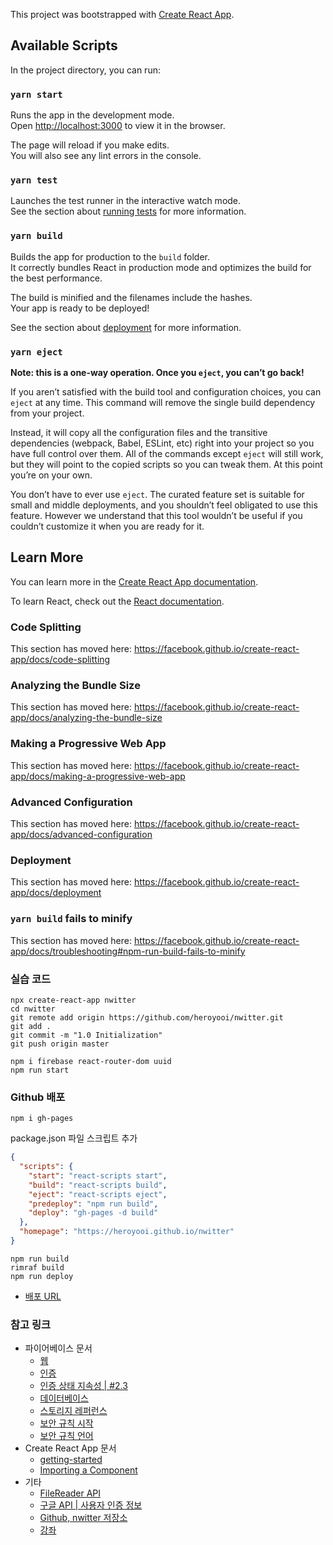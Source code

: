 This project was bootstrapped with [Create React App](https://github.com/facebook/create-react-app).

## Available Scripts

In the project directory, you can run:

### `yarn start`

Runs the app in the development mode.<br />
Open [http://localhost:3000](http://localhost:3000) to view it in the browser.

The page will reload if you make edits.<br />
You will also see any lint errors in the console.

### `yarn test`

Launches the test runner in the interactive watch mode.<br />
See the section about [running tests](https://facebook.github.io/create-react-app/docs/running-tests) for more information.

### `yarn build`

Builds the app for production to the `build` folder.<br />
It correctly bundles React in production mode and optimizes the build for the best performance.

The build is minified and the filenames include the hashes.<br />
Your app is ready to be deployed!

See the section about [deployment](https://facebook.github.io/create-react-app/docs/deployment) for more information.

### `yarn eject`

**Note: this is a one-way operation. Once you `eject`, you can’t go back!**

If you aren’t satisfied with the build tool and configuration choices, you can `eject` at any time. This command will remove the single build dependency from your project.

Instead, it will copy all the configuration files and the transitive dependencies (webpack, Babel, ESLint, etc) right into your project so you have full control over them. All of the commands except `eject` will still work, but they will point to the copied scripts so you can tweak them. At this point you’re on your own.

You don’t have to ever use `eject`. The curated feature set is suitable for small and middle deployments, and you shouldn’t feel obligated to use this feature. However we understand that this tool wouldn’t be useful if you couldn’t customize it when you are ready for it.

## Learn More

You can learn more in the [Create React App documentation](https://facebook.github.io/create-react-app/docs/getting-started).

To learn React, check out the [React documentation](https://reactjs.org/).

### Code Splitting

This section has moved here: https://facebook.github.io/create-react-app/docs/code-splitting

### Analyzing the Bundle Size

This section has moved here: https://facebook.github.io/create-react-app/docs/analyzing-the-bundle-size

### Making a Progressive Web App

This section has moved here: https://facebook.github.io/create-react-app/docs/making-a-progressive-web-app

### Advanced Configuration

This section has moved here: https://facebook.github.io/create-react-app/docs/advanced-configuration

### Deployment

This section has moved here: https://facebook.github.io/create-react-app/docs/deployment

### `yarn build` fails to minify

This section has moved here: https://facebook.github.io/create-react-app/docs/troubleshooting#npm-run-build-fails-to-minify

### 실습 코드

```command
npx create-react-app nwitter
cd nwitter
git remote add origin https://github.com/heroyooi/nwitter.git
git add .
git commit -m "1.0 Initialization"
git push origin master

npm i firebase react-router-dom uuid
npm run start
```

### Github 배포
```command
npm i gh-pages
```
package.json 파일 스크립트 추가
```json
{
  "scripts": {
    "start": "react-scripts start",
    "build": "react-scripts build",
    "eject": "react-scripts eject",
    "predeploy": "npm run build",
    "deploy": "gh-pages -d build"
  },
  "homepage": "https://heroyooi.github.io/nwitter"
}
```

```command
npm run build
rimraf build
npm run deploy
```
- [배포 URL](https://heroyooi.github.io/nwitter/)

### 참고 링크
- 파이어베이스 문서
  - [웹](https://firebase.google.com/docs/web/setup)
  - [인증](https://firebase.google.com/docs/reference/js/firebase.auth.Auth)
  - [인증 상태 지속성 | #2.3](https://firebase.google.com/docs/auth/web/auth-state-persistence)
  - [데이터베이스](https://firebase.google.com/docs/reference/js/firebase.database)
  - [스토리지 레퍼런스](https://firebase.google.com/docs/reference/js/firebase.storage.Reference)
  - [보안 규칙 시작](https://firebase.google.com/docs/rules/get-started?authuser=0)
  - [보안 규칙 언어](https://firebase.google.com/docs/rules/rules-language)
- Create React App 문서
  - [getting-started](https://create-react-app.dev/docs/getting-started)
  - [Importing a Component](https://create-react-app.dev/docs/importing-a-component)
- 기타
  - [FileReader API](https://developer.mozilla.org/ko/docs/Web/API/FileReader)
  - [구글 API | 사용자 인증 정보](https://console.developers.google.com/apis/credentials?hl=ko&project=heroyooi)
  - [Github, nwitter 저장소](https://github.com/nomadcoders/nwitter)
  - [강좌](https://nomadcoders.co/nwitter/lectures/1935)